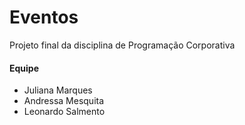 # Eventos

Projeto final da disciplina de Programação Corporativa

#### Equipe

* Juliana Marques
* Andressa Mesquita
* Leonardo Salmento
